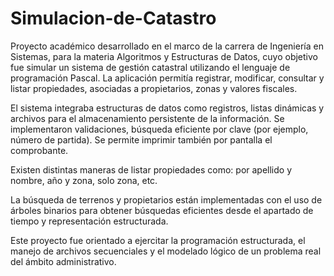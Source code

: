 # Simulacion-de-Catastro

Proyecto académico desarrollado en el marco de la carrera de Ingeniería en Sistemas, para la materia Algoritmos y Estructuras de Datos, cuyo objetivo fue simular un sistema de gestión catastral utilizando el lenguaje de programación Pascal. La aplicación permitía registrar, modificar, consultar y listar propiedades, asociadas a propietarios, zonas y valores fiscales.

El sistema integraba estructuras de datos como registros, listas dinámicas y archivos para el almacenamiento persistente de la información. Se implementaron validaciones, búsqueda eficiente por clave (por ejemplo, número de partida). Se permite imprimir también por pantalla el comprobante.

Existen distintas maneras de listar propiedades como: por apellido y nombre, año y zona, solo zona, etc.

La búsqueda de terrenos y propietarios están implementadas con el uso de árboles binarios para obtener búsquedas eficientes desde el apartado de tiempo y representación estructurada.

Este proyecto fue orientado a ejercitar la programación estructurada, el manejo de archivos secuenciales y el modelado lógico de un problema real del ámbito administrativo.
